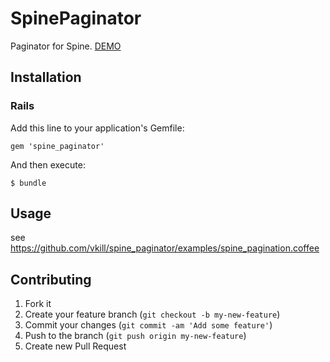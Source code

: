 # SpinePaginator

Paginator for Spine. [DEMO]()


## Installation

### Rails

Add this line to your application's Gemfile:

    gem 'spine_paginator'

And then execute:

    $ bundle


## Usage

see https://github.com/vkill/spine_paginator/examples/spine_pagination.coffee


## Contributing

1. Fork it
2. Create your feature branch (`git checkout -b my-new-feature`)
3. Commit your changes (`git commit -am 'Add some feature'`)
4. Push to the branch (`git push origin my-new-feature`)
5. Create new Pull Request
